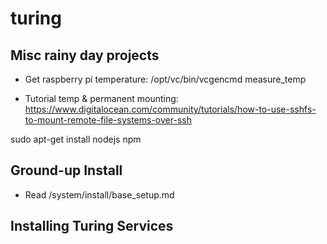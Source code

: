 # turing


## Misc rainy day projects

- Get raspberry pi temperature: /opt/vc/bin/vcgencmd measure_temp

- Tutorial temp & permanent mounting: https://www.digitalocean.com/community/tutorials/how-to-use-sshfs-to-mount-remote-file-systems-over-ssh


sudo apt-get install nodejs npm


## Ground-up Install

- Read /system/install/base_setup.md


## Installing Turing Services
